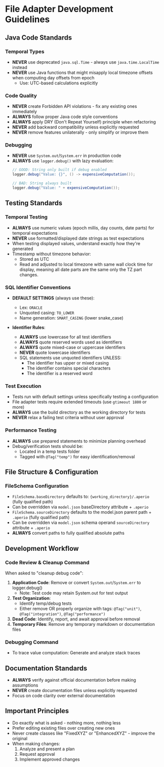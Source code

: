 # File Adapter Development Guidelines

## Java Code Standards

### Temporal Types
- **NEVER** use deprecated `java.sql.Time` - always use `java.time.LocalTime` instead
- **NEVER** use Java functions that might misapply local timezone offsets when computing day offsets from epoch
  - Use: UTC-based calculations explicitly

### Code Quality
- **NEVER** create Forbidden API violations - fix any existing ones immediately
- **ALWAYS** follow proper Java code style conventions
- **ALWAYS** apply DRY (Don't Repeat Yourself) principle when refactoring
- **NEVER** add backward compatibility unless explicitly requested
- **NEVER** remove features unilaterally - only simplify or improve them

### Debugging
- **NEVER** use `System.out`/`System.err` in production code
- **ALWAYS** use `logger.debug()` with lazy evaluation:
  ```java
  // GOOD: String only built if debug enabled
  logger.debug("Value: {}", () -> expensiveComputation());

  // BAD: String always built
  logger.debug("Value: " + expensiveComputation());
  ```

## Testing Standards

### Temporal Testing
- **ALWAYS** use numeric values (epoch millis, day counts, date parts) for temporal expectations
- **NEVER** use formatted/displayed date strings as test expectations
- When testing displayed values, understand exactly how they're generated
- Timestamp without timezone behavior:
  - Stored as UTC
  - Read and adjusted to local timezone with same wall clock time for display, meaning all date parts are the same only the TZ part changes.

### SQL Identifier Conventions
- **DEFAULT SETTINGS** (always use these):
  - Lex: `ORACLE`
  - Unquoted casing: `TO_LOWER`
  - Name generation: `SMART_CASING` (lower snake_case)

- **Identifier Rules**:
  - **ALWAYS** use lowercase for all test identifiers
  - **ALWAYS** quote reserved words used as identifiers
  - **ALWAYS** quote mixed-case or uppercase identifiers
  - **NEVER** quote lowercase identifiers
  - SQL statements use unquoted identifiers UNLESS:
    - The identifier has upper or mixed casing
    - The identifier contains special characters
    - The identifier is a reserved word

### Test Execution
- Tests run with default settings unless specifically testing a configuration
- File adapter tests require extended timeouts (use `gtimeout 1800` or more)
- **ALWAYS** use the build directory as the working directory for tests
- **NEVER** relax a failing test criteria without user approval

### Performance Testing
- **ALWAYS** use prepared statements to minimize planning overhead
- Debug/verification tests should be:
  - Located in a temp tests folder
  - Tagged with `@Tag("temp")` for easy identification/removal

## File Structure & Configuration

### FileSchema Configuration
- `FileSchema.baseDirectory` defaults to: `{working_directory}/.aperio` (fully qualified path)
- Can be overridden via `model.json` baseDirectory attribute + `.aperio`
- `FileSchema.sourceDirectory` defaults to the model.json parent path + `.aperio` (fully qualified path)
- Can be overridden via `model.json` schema operand `sourceDirectory` attribute + `.aperio`
- **ALWAYS** convert paths to fully qualified absolute paths

## Development Workflow

### Code Review & Cleanup Command
When asked to "cleanup debug code":
1. **Application Code**: Remove or convert `System.out`/`System.err` to logger.debug()
   - Note: Test code may retain System.out for test output
2. **Test Organization**:
   - Identify temp/debug tests
   - Either remove OR properly organize with tags: `@Tag("unit")`, `@Tag("integration")`, `@Tag("performance")`
3. **Dead Code**: Identify, report, and await approval before removal
4. **Temporary Files**: Remove any temporary markdown or documentation files

### Debugging Command
- To trace value computation: Generate and analyze stack traces

## Documentation Standards

- **ALWAYS** verify against official documentation before making assumptions
- **NEVER** create documentation files unless explicitly requested
- Focus on code clarity over external documentation

## Important Principles

- Do exactly what is asked - nothing more, nothing less
- Prefer editing existing files over creating new ones
- Never create classes like "FixedXYZ" or "EnhancedXYZ" - improve the original
- When making changes:
  1. Analyze and present a plan
  2. Request approval
  3. Implement approved changes
